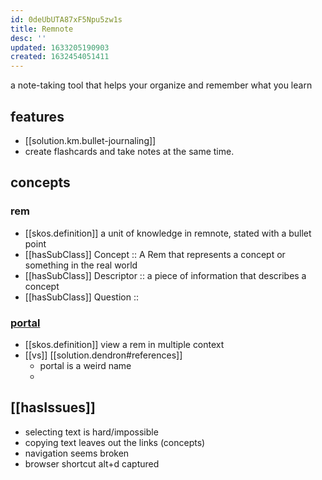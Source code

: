 ```yaml
---
id: 0deUbUTA87xF5Npu5zw1s
title: Remnote
desc: ''
updated: 1633205190903
created: 1632454051411
---
```


a note-taking tool that helps your organize and remember what you learn

## features

- [[solution.km.bullet-journaling]]  
- create flashcards and take notes at the same time.

## concepts

### rem
- [[skos.definition]] a unit of knowledge in remnote, stated with a bullet point
- [[hasSubClass]] Concept :: A Rem that represents a concept or something in the real world
- [[hasSubClass]] Descriptor :: a piece of information that describes a concept
- [[hasSubClass]] Question :: 


### [portal](https://www.remnote.com/p/help/document/rML9ANQyE7DW3XqPn)

- [[skos.definition]] view a rem in multiple context
- [[vs]] [[solution.dendron#references]]
  - portal is a weird name
  - 

## [[hasIssues]]

- selecting text is hard/impossible
- copying text leaves out the links (concepts)
- navigation seems broken
- browser shortcut alt+d captured


